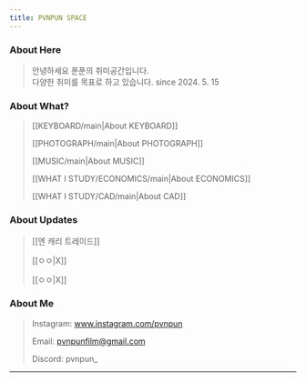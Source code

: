 ```yaml
---
title: PVNPUN SPACE
---
```

### About Here

>  안녕하세요 푼푼의 취미공간입니다.  
>  다양한 취미를 목표로 하고 있습니다.
>   since 2024. 5. 15  

### About What?


 >   [[KEYBOARD/main|About KEYBOARD]]  
 >     
 >   [[PHOTOGRAPH/main|About PHOTOGRAPH]]  
 >     
 >   [[MUSIC/main|About MUSIC]]  
 >     
 >   [[WHAT I STUDY/ECONOMICS/main|About ECONOMICS]]  
 >     
 >   [[WHAT I STUDY/CAD/main|About CAD]]

### About Updates

>    [[엔 캐리 트레이드]]
>      
>    [[ㅇㅇ|X]]
>      
>    [[ㅇㅇ|X]]
### About Me

 >   Instagram: www.instagram.com/pvnpun  
 >     
 >   Email: pvnpunfilm@gmail.com  
 >     
 >   Discord: pvnpun_  
---

